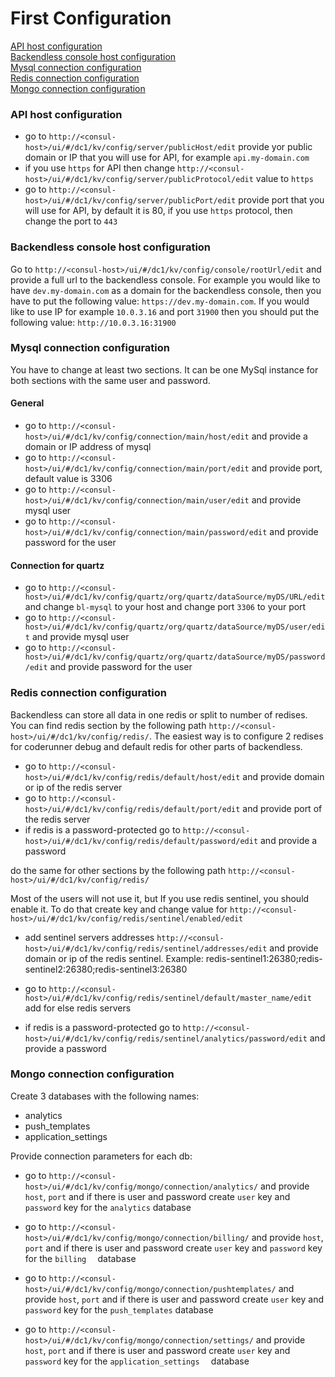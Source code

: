 # First Configuration

[API host configuration](#api_conf)<br>
[Backendless console host configuration](#console_conf)<br>
[Mysql connection configuration](#mysql_conf)<br>
[Redis connection configuration](#redis_conf)<br>
[Mongo connection configuration](#mongo_conf)<br>

### <a name="api_conf">API host configuration</a>

- go to `http://<consul-host>/ui/#/dc1/kv/config/server/publicHost/edit` provide yor public domain or IP that you will use for API, for example `api.my-domain.com` 
- if you use `https` for API then change `http://<consul-host>/ui/#/dc1/kv/config/server/publicProtocol/edit` value to `https`
- go to `http://<consul-host>/ui/#/dc1/kv/config/server/publicPort/edit` provide port that you will use for API, by default it is 80, if you use `https` protocol, then change the port to `443`

### <a name="console_conf">Backendless console host configuration</a>

Go to `http://<consul-host>/ui/#/dc1/kv/config/console/rootUrl/edit` and provide a full url to the backendless console. 
For example you would like to have `dev.my-domain.com` as a domain for the backendless console, then you have to put the following value: `https://dev.my-domain.com`. 
If you would like to use IP for example `10.0.3.16` and port `31900` then you should put the following value: `http://10.0.3.16:31900`

### <a name="mysql_conf">Mysql connection configuration</a>
You have to change at least two sections. It can be one MySql instance for both sections with the same user and password. 
#### General
- go to `http://<consul-host>/ui/#/dc1/kv/config/connection/main/host/edit` and provide a domain or IP address of mysql 
- go to `http://<consul-host>/ui/#/dc1/kv/config/connection/main/port/edit` and provide port, default value is 3306
- go to `http://<consul-host>/ui/#/dc1/kv/config/connection/main/user/edit` and provide mysql user
- go to `http://<consul-host>/ui/#/dc1/kv/config/connection/main/password/edit` and provide password for the user
#### Connection for quartz 
- go to `http://<consul-host>/ui/#/dc1/kv/config/quartz/org/quartz/dataSource/myDS/URL/edit` and change `bl-mysql` to your host and change port `3306` to your port 
- go to `http://<consul-host>/ui/#/dc1/kv/config/quartz/org/quartz/dataSource/myDS/user/edit` and provide mysql user 
- go to `http://<consul-host>/ui/#/dc1/kv/config/quartz/org/quartz/dataSource/myDS/password/edit` and provide password for the user 


### <a name="redis_conf">Redis connection configuration</a>

Backendless can store all data in one redis or split to number of redises. You can find redis section by the following path `http://<consul-host>/ui/#/dc1/kv/config/redis/`. 
The easiest way is to configure 2 redises for coderunner debug and default redis for other parts of backendless.

- go to `http://<consul-host>/ui/#/dc1/kv/config/redis/default/host/edit` and provide domain or ip of the redis server
- go to `http://<consul-host>/ui/#/dc1/kv/config/redis/default/port/edit` and provide port of the redis server
- if redis is a password-protected go to `http://<consul-host>/ui/#/dc1/kv/config/redis/default/password/edit` and provide a password

do the same for other sections by the following path `http://<consul-host>/ui/#/dc1/kv/config/redis/`


Most of the users will not use it, but If you use redis sentinel, you should enable it. To do that create key and change value for `http://<consul-host>/ui/#/dc1/kv/config/redis/sentinel/enabled/edit`

- add sentinel servers addresses `http://<consul-host>/ui/#/dc1/kv/config/redis/sentinel/addresses/edit` and provide domain or ip of the redis sentinel. Example: redis-sentinel1:26380;redis-sentinel2:26380;redis-sentinel3:26380

- go to `http://<consul-host>/ui/#/dc1/kv/config/redis/sentinel/default/master_name/edit` add for else redis servers

- if redis is a password-protected go to `http://<consul-host>/ui/#/dc1/kv/config/redis/sentinel/analytics/password/edit` and provide a password

### <a name="mongo_conf">Mongo connection configuration</a>

Create 3 databases with the following names:
- analytics
- push_templates
- application_settings

Provide connection parameters for each db:

- go to `http://<consul-host>/ui/#/dc1/kv/config/mongo/connection/analytics/` and provide `host`, `port` and if there is user and password create `user` key and `password` key for the `analytics` database

- go to `http://<consul-host>/ui/#/dc1/kv/config/mongo/connection/billing/` and provide `host`, `port` and if there is user and password create `user` key and `password` key for the `billing  ` database

- go to `http://<consul-host>/ui/#/dc1/kv/config/mongo/connection/pushtemplates/` and provide `host`, `port` and if there is user and password create `user` key and `password` key for the `push_templates` database

- go to `http://<consul-host>/ui/#/dc1/kv/config/mongo/connection/settings/` and provide `host`, `port` and if there is user and password create `user` key and `password` key for the `application_settings  ` database
